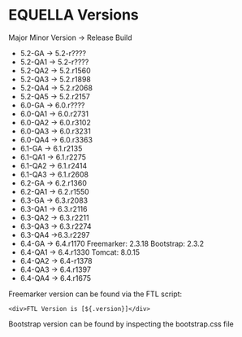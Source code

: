 # EQUELLA Versions

Major Minor Version ->  Release Build
* 5.2-GA ->  5.2-r????
* 5.2-QA1 -> 5.2-r????
* 5.2-QA2 -> 5.2.r1560
* 5.2-QA3 -> 5.2.r1898
* 5.2-QA4 -> 5.2.r2068
* 5.2-QA5 -> 5.2.r2157
* 6.0-GA -> 6.0.r????
* 6.0-QA1 -> 6.0.r2731
* 6.0-QA2 -> 6.0.r3102
* 6.0-QA3 -> 6.0.r3231
* 6.0-QA4 -> 6.0.r3363
* 6.1-GA -> 6.1.r2135
* 6.1-QA1 -> 6.1.r2275
* 6.1-QA2 -> 6.1.r2414
* 6.1-QA3 -> 6.1.r2608
* 6.2-GA -> 6.2.r1360
* 6.2-QA1 -> 6.2.r1550
* 6.3-GA -> 6.3.r2083
* 6.3-QA1 -> 6.3.r2116
* 6.3-QA2 -> 6.3.r2211
* 6.3-QA3 -> 6.3.r2274
* 6.3-QA4 ->6.3.r2297
* 6.4-GA -> 6.4.r1170   Freemarker: 2.3.18   Bootstrap: 2.3.2
* 6.4-QA1 -> 6.4.r1330  Tomcat: 8.0.15
* 6.4-QA2 -> 6.4-r1378
* 6.4-QA3 -> 6.4.r1397
* 6.4-QA4 -> 6.4.r1675


Freemarker version can be found via the FTL script: 
```
<div>FTL Version is [${.version}]</div>
```

Bootstrap version can be found by inspecting the bootstrap.css file
